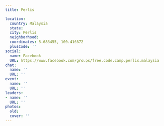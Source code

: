 ```yaml
---
title: Perlis

location:
  country: Malaysia
  state: 
  city: Perlis
  neighborhood: 
  coordinates: 5.683455, 100.416672
  plusCode: ''
social:
  name: Facebook
  URL: https://www.facebook.com/groups/free.code.camp.perlis.malaysia
chat:
  name: ''
  URL: ''
event:
  name: ''
  URL: ''
leaders:
- name: ''
  URL: ''
photos:
  old: 
  cover: ''
---
```

